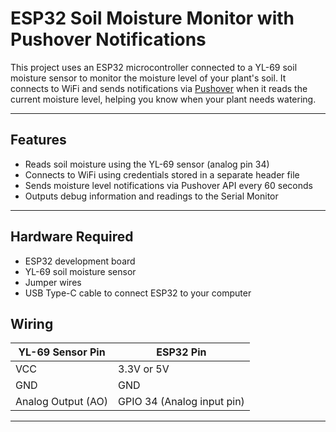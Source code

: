 # ESP32 Soil Moisture Monitor with Pushover Notifications

This project uses an ESP32 microcontroller connected to a YL-69 soil moisture sensor to monitor the moisture level of your plant's soil. It connects to WiFi and sends notifications via [Pushover](https://pushover.net/) when it reads the current moisture level, helping you know when your plant needs watering.

---

## Features

- Reads soil moisture using the YL-69 sensor (analog pin 34)
- Connects to WiFi using credentials stored in a separate header file
- Sends moisture level notifications via Pushover API every 60 seconds
- Outputs debug information and readings to the Serial Monitor

---

## Hardware Required

- ESP32 development board  
- YL-69 soil moisture sensor  
- Jumper wires  
- USB Type-C cable to connect ESP32 to your computer

## Wiring

| YL-69 Sensor Pin    | ESP32 Pin                   |
|---------------------|-----------------------------|
| VCC                 | 3.3V or 5V                  |
| GND                 | GND                         |
| Analog Output (AO)  | GPIO 34 (Analog input pin)  |

---

